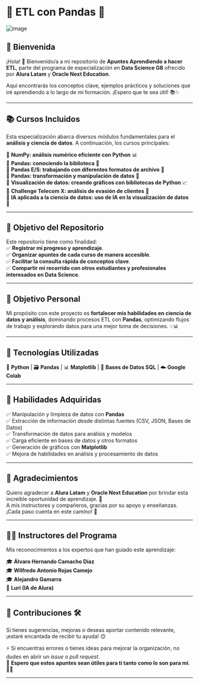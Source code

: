 # 🔬 ETL con Pandas 🐼  
![image](https://github.com/user-attachments/assets/b8fba21d-d6be-4b17-a46e-f95e09458785)

## 🎉 Bienvenida  
¡Hola! 👋 Bienvenido/a a mi repositorio de **Apuntes Aprendiendo a hacer ETL**, parte del programa de especialización en **Data Science G8** ofrecido por **Alura Latam** y **Oracle Next Education**.  

Aquí encontrarás los conceptos clave, ejemplos prácticos y soluciones que iré aprendiendo a lo largo de mi formación. ¡Espero que te sea útil! 📚✨  

---

## 📚 Cursos Incluidos  

Esta especialización abarca diversos módulos fundamentales para el **análisis y ciencia de datos**. A continuación, los cursos principales:  

🔹 **NumPy: análisis numérico eficiente con Python** 📊  
🔹 **Pandas: conociendo la biblioteca** 🐼  
🔹 **Pandas E/S: trabajando con diferentes formatos de archivo** 📁  
🔹 **Pandas: transformación y manipulación de datos** 🔄  
🔹 **Visualización de datos: creando gráficos con bibliotecas de Python** 📈  
🔹 **Challenge Telecom X: análisis de evasión de clientes** 🏢  
🔹 **IA aplicada a la ciencia de datos: uso de IA en la visualización de datos** 🤖  

---

## 📌 Objetivo del Repositorio  

Este repositorio tiene como finalidad:  
✅ **Registrar mi progreso y aprendizaje**.  
✅ **Organizar apuntes de cada curso de manera accesible**.  
✅ **Facilitar la consulta rápida de conceptos clave**.  
✅ **Compartir mi recorrido con otros estudiantes y profesionales interesados en Data Science**.  

---

## 🎯 Objetivo Personal  

Mi propósito con este proyecto es **fortalecer mis habilidades en ciencia de datos y análisis**, dominando procesos ETL con **Pandas**, optimizando flujos de trabajo y explorando datos para una mejor toma de decisiones. 💡📊  

---

## 🔗 Tecnologías Utilizadas  

🐍 **Python** | 🗃 **Pandas** | 📊 **Matplotlib** | 💾 **Bases de Datos SQL** | ☁️ **Google Colab**  

---

## 🚀 Habilidades Adquiridas  

✅ Manipulación y limpieza de datos con **Pandas**  
✅ Extracción de información desde distintas fuentes (CSV, JSON, Bases de Datos)  
✅ Transformación de datos para análisis y modelos  
✅ Carga eficiente en bases de datos y otros formatos  
✅ Generación de gráficos con **Matplotlib**  
✅ Mejora de habilidades en análisis y procesamiento de datos  

---

## 💙 Agradecimientos  

Quiero agradecer a **Alura Latam** y **Oracle Next Education** por brindar esta increíble oportunidad de aprendizaje. 🙌  
A mis instructores y compañeros, gracias por su apoyo y enseñanzas. ¡Cada paso cuenta en este camino! 🌟  

---

## 👩‍🏫 Instructores del Programa  

Mis reconocimientos a los expertos que han guiado este aprendizaje:  

🎓 **Álvaro Hernando Camacho Díaz**  
🎓 **Wilfredo Antonio Rojas Camejo**  
🎓 **Alejandro Gamarra**  
🤖 **Luri (IA de Alura)**  

---

## 🤝 Contribuciones 🛠️  

Si tienes sugerencias, mejoras o deseas aportar contenido relevante, ¡estaré encantada de recibir tu ayuda! 😊  

⚡ Si encuentras errores o tienes ideas para mejorar la organización, no dudes en abrir un *issue* o *pull request*.  
📌 **Espero que estos apuntes sean útiles para ti tanto como lo son para mí**. 🚀✨  

---
